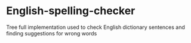 # English-spelling-checker
Tree full implementation used to check English dictionary sentences and finding suggestions for wrong words
